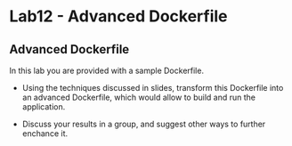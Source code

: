 # Lab12 - Advanced Dockerfile

## Advanced Dockerfile

In this lab you are provided with a sample Dockerfile.

- Using the techniques discussed in slides, transform this Dockerfile into an advanced Dockerfile, which would allow to build and run the application.

- Discuss your results in a group, and suggest other ways to further enchance it.
